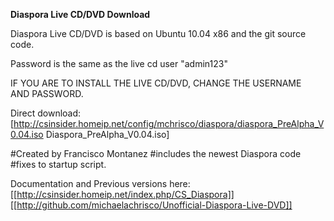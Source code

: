 **Diaspora Live CD/DVD Download**

Diaspora Live CD/DVD is based on Ubuntu 10.04 x86 and the git source code.

Password is the same as the live cd user "admin123"

IF YOU ARE TO INSTALL THE LIVE CD/DVD, CHANGE THE USERNAME AND PASSWORD. 

Direct download: [http://csinsider.homeip.net/config/mchrisco/diaspora/diaspora_PreAlpha_V0.04.iso Diaspora_PreAlpha_V0.04.iso]

#Created by Francisco Montanez
#includes the newest Diaspora code
#fixes to startup script.

Documentation and Previous versions here: [[http://csinsider.homeip.net/index.php/CS_Diaspora]]
<br>
[[http://github.com/michaelachrisco/Unofficial-Diaspora-Live-DVD]]

<br>